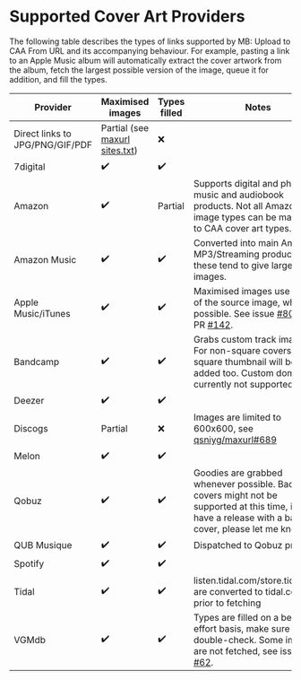 # Supported Cover Art Providers

The following table describes the types of links supported by MB: Upload to CAA From URL and its accompanying behaviour. For example, pasting a link to an Apple Music album will automatically extract the cover artwork from the album, fetch the largest possible version of the image, queue it for addition, and fill the types.

| Provider | Maximised images | Types filled | Notes |
|----------|------------------|--------------|-------|
| Direct links to JPG/PNG/GIF/PDF | Partial (see [maxurl sites.txt](https://github.com/qsniyg/maxurl/blob/master/sites.txt)) | ❌ |
| 7digital | ✔️ | ✔️ |
| Amazon | ✔️ | Partial | Supports digital and physical music and audiobook products. Not all Amazon image types can be mapped to CAA cover art types. |
| Amazon Music | ✔️ | ✔️ | Converted into main Amazon MP3/Streaming product links, these tend to give larger images. |
| Apple Music/iTunes | ✔️ | ✔️ | Maximised images use format of the source image, where possible. See issue [#80](https://github.com/ROpdebee/mb-userscripts/issues/80) and PR [#142](https://github.com/ROpdebee/mb-userscripts/pull/142). |
| Bandcamp | ✔️ | ✔️ | Grabs custom track images. For non-square covers, a square thumbnail will be added too. Custom domains currently not supported. |
| Deezer | ✔️ | ✔️ |
| Discogs | Partial | ❌ | Images are limited to 600x600, see [qsniyg/maxurl#689](https://github.com/qsniyg/maxurl/issues/689) |
| Melon | ✔️ | ✔️ |
| Qobuz | ✔️ | ✔️ | Goodies are grabbed whenever possible. Back covers might not be supported at this time, if you have a release with a back cover, please let me know. |
| QUB Musique | ✔️ | ✔️ | Dispatched to Qobuz provider. |
| Spotify | ✔️ | ✔️ |
| Tidal | ✔️ | ✔️ | listen.tidal.com/store.tidal.com are converted to tidal.com prior to fetching |
| VGMdb | ✔️ | ✔️ | Types are filled on a best-effort basis, make sure to double-check. Some images are not fetched, see issue [#62](https://github.com/ROpdebee/mb-userscripts/issues/62). |
